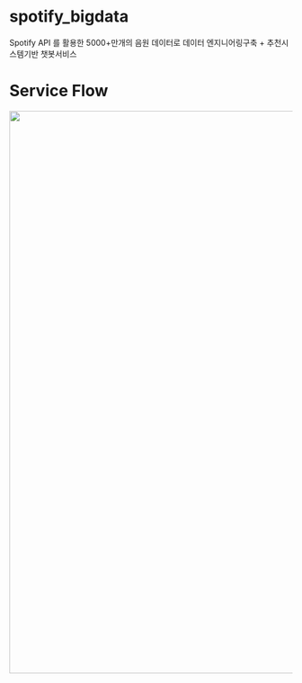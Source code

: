 # spotify_bigdata
Spotify API 를 활용한 5000+만개의 음원 데이터로 데이터 엔지니어링구축 + 추천시스템기반 챗봇서비스


# Service Flow
<img src="https://github.com/Kangho-Lee/spotify_bigdata/spotify_bigdata/data/pics/service flow.png" width="1000" />
